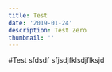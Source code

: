 ```yaml
---
title: Test
date: '2019-01-24'
description: Test Zero
thumbnail: ''
---
```

#Test 
sfdsdf
sfjsdjfklsdjflksjd
